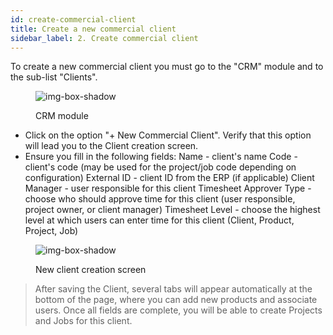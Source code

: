 ```yaml
---
id: create-commercial-client
title: Create a new commercial client
sidebar_label: 2. Create commercial client
---
```


To create a new commercial client you must go to the "CRM" module and to the sub-list "Clients".

<figure>

![img-box-shadow](/img/university/crm/crm-commercialclient-1.png)
<figcaption>CRM module</figcaption>
</figure>

- Click on the option "+ New Commercial Client". Verify that this option will lead you to the Client creation screen.
- Ensure you fill in the following fields:
Name - client's name
Code - client's code (may be used for the project/job code depending on configuration)
External ID - client ID from the ERP (if applicable)
Client Manager - user responsible for this client
Timesheet Approver Type - choose who should approve time for this client (user responsible, project owner, or client manager)
Timesheet Level - choose the highest level at which users can enter time for this client (Client, Product, Project, Job)

<figure>

![img-box-shadow](/img/university/crm/crm-commercialclient-2.png)
<figcaption>New client creation screen</figcaption>
</figure>

>After saving the Client, several tabs will appear automatically at the bottom of the page, where you can add new products and associate users.
Once all fields are complete, you will be able to create Projects and Jobs for this client.